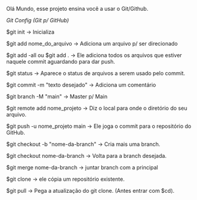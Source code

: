 Olá Mundo, esse projeto ensina você a usar o Git/Github.


 *Git Config (Git p/ GitHub)*

$git init → Inicializa

$git add nome_do_arquivo → Adiciona um arquivo p/ ser direcionado

$git add -all ou $git add . → Ele adiciona todos os arquivos que estiver naquele commit aguardando para dar push.

$git status → Aparece o status de arquivos a serem usado pelo commit.

$git commit -m "texto desejado"  → Adiciona um comentário

$git branch -M "main"  → Master p/ Main

$git remote add nome_projeto <link> → Diz o local para onde o diretório do seu arquivo.

$git push -u nome_projeto main → Ele joga o commit para o repositório do GitHub.

$git checkout -b "nome-da-branch" → Cria mais uma branch.

$git checkout nome-da-branch → Volta para a branch desejada.

$git merge nome-da-branch → juntar branch com a principal

$git clone <link> → ele cópia um repositório existente.

$git pull → Pega a atualização do git clone. (Antes entrar com $cd).
